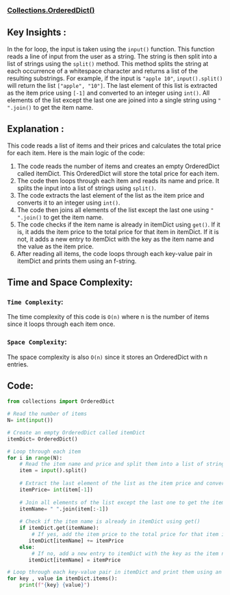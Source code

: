 ### [Collections.OrderedDict()](https://www.hackerrank.com/challenges/py-collections-ordereddict/problem?isFullScreen=false)

## Key Insights :
In the for loop, the input is taken using the `input()` function. This function reads a line of input from the user as a string. The string is then split into a list of strings using the `split()` method. This method splits the string at each occurrence of a whitespace character and returns a list of the resulting substrings.
For example, if the input is `"apple 10"`, `input().split()` will return the list `["apple", "10"]`. The last element of this list is extracted as the item price using `[-1]` and converted to an integer using `int()`. All elements of the list except the last one are joined into a single string using `" ".join()` to get the item name.

## Explanation :
This code reads a list of items and their prices and calculates the total price for each item. Here is the main logic of the code:

1. The code reads the number of items and creates an empty OrderedDict called itemDict. This OrderedDict will store the total price for each item.
2. The code then loops through each item and reads its name and price. It splits the input into a list of strings using `split()`.
3. The code extracts the last element of the list as the item price and converts it to an integer using `int()`.
4. The code then joins all elements of the list except the last one using `" ".join()` to get the item name.
5. The code checks if the item name is already in itemDict using `get()`. If it is, it adds the item price to the total price for that item in itemDict. If it is not, it adds a new entry to itemDict with the key as the item name and the value as the item price.
6. After reading all items, the code loops through each key-value pair in itemDict and prints them using an f-string.

## Time and Space Complexity:
### `Time Complexity`:
The time complexity of this code is `O(n)` where n is the number of items since it loops through each item once.

### `Space Complexity`:
The space complexity is also `O(n)` since it stores an OrderedDict with n entries.

## Code:
```py
from collections import OrderedDict

# Read the number of items
N= int(input())

# Create an empty OrderedDict called itemDict
itemDict= OrderedDict()

# Loop through each item
for i in range(N):
    # Read the item name and price and split them into a list of strings
    item = input().split()
    
    # Extract the last element of the list as the item price and convert it to an integer
    itemPrice= int(item[-1])
    
    # Join all elements of the list except the last one to get the item name
    itemName= " ".join(item[:-1])
    
    # Check if the item name is already in itemDict using get()
    if itemDict.get(itemName):
        # If yes, add the item price to the total price for that item in itemDict
       itemDict[itemName] += itemPrice
    else:
        # If no, add a new entry to itemDict with the key as the item name and the value as the item price
       itemDict[itemName] = itemPrice

# Loop through each key-value pair in itemDict and print them using an f-string
for key , value in itemDict.items():
    print(f"{key} {value}")

```
